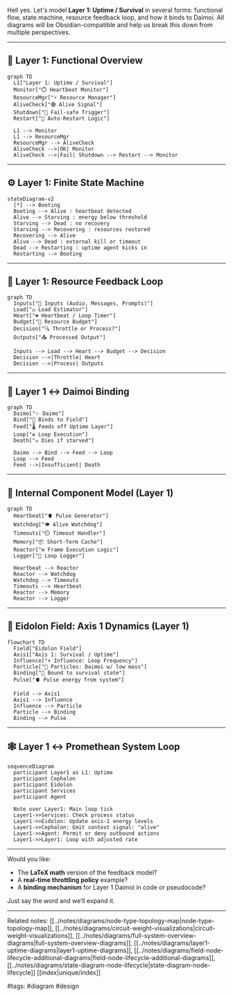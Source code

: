 Hell yes. Let's model **Layer 1: Uptime / Survival** in several forms: functional flow, state machine, resource feedback loop, and how it binds to Daimoi. All diagrams will be Obsidian-compatible and help us break this down from multiple perspectives.

---

## 🧠 Layer 1: Functional Overview

```mermaid
graph TD
  L1["Layer 1: Uptime / Survival"]
  Monitor["⏱️ Heartbeat Monitor"]
  ResourceMgr["⚡ Resource Manager"]
  AliveCheck["🟢 Alive Signal"]
  Shutdown["🔻 Fail-safe Trigger"]
  Restart["🔄 Auto-Restart Logic"]

  L1 --> Monitor
  L1 --> ResourceMgr
  ResourceMgr --> AliveCheck
  AliveCheck -->|OK| Monitor
  AliveCheck -->|Fail| Shutdown --> Restart --> Monitor
```

---

## ⚙️ Layer 1: Finite State Machine

```mermaid
stateDiagram-v2
  [*] --> Booting
  Booting --> Alive : heartbeat detected
  Alive --> Starving : energy below threshold
  Starving --> Dead : no recovery
  Starving --> Recovering : resources restored
  Recovering --> Alive
  Alive --> Dead : external kill or timeout
  Dead --> Restarting : uptime agent kicks in
  Restarting --> Booting
```

---

## 🔄 Layer 1: Resource Feedback Loop

```mermaid
graph TD
  Inputs["🧩 Inputs (Audio, Messages, Prompts)"]
  Load["⚖️ Load Estimator"]
  Heart["❤️ Heartbeat / Loop Timer"]
  Budget["🔋 Resource Budget"]
  Decision["🔍 Throttle or Process?"]
  Outputs["📤 Processed Output"]

  Inputs --> Load --> Heart --> Budget --> Decision
  Decision -->|Throttle| Heart
  Decision -->|Process| Outputs
```

---

## 🔗 Layer 1 ↔ Daimoi Binding

```mermaid
graph TD
  Daimo["✨ Daimo"]
  Bind["🔗 Binds to Field"]
  Feed["🌡️ Feeds off Uptime Layer"]
  Loop["♻️ Loop Execution"]
  Death["☠️ Dies if starved"]

  Daimo --> Bind --> Feed --> Loop
  Loop --> Feed
  Feed -->|Insufficient| Death
```

---

## 🧱 Internal Component Model (Layer 1)

```mermaid
graph TD
  Heartbeat["🫀 Pulse Generator"]
  Watchdog["👁️ Alive Watchdog"]
  Timeouts["⏲️ Timeout Handler"]
  Memory["📦 Short-Term Cache"]
  Reactor["⚙️ Frame Execution Logic"]
  Logger["📓 Loop Logger"]

  Heartbeat --> Reactor
  Reactor --> Watchdog
  Watchdog --> Timeouts
  Timeouts --> Heartbeat
  Reactor --> Memory
  Reactor --> Logger
```

---

## 🧬 Eidolon Field: Axis 1 Dynamics (Layer 1)

```mermaid
flowchart TD
  Field["Eidolon Field"]
  Axis1["Axis 1: Survival / Uptime"]
  Influence["⬆️ Influence: Loop Frequency"]
  Particle["🧪 Particles: Daimoi w/ low mass"]
  Binding["🧷 Bound to survival state"]
  Pulse["🫀 Pulse energy from system"]

  Field --> Axis1
  Axis1 --> Influence
  Influence --> Particle
  Particle --> Binding
  Binding --> Pulse
```

---

## 🕸️ Layer 1 ↔ Promethean System Loop

```mermaid
sequenceDiagram
  participant Layer1 as L1: Uptime
  participant Cephalon
  participant Eidolon
  participant Services
  participant Agent

  Note over Layer1: Main loop tick
  Layer1->>Services: Check process status
  Layer1->>Eidolon: Update axis-1 energy levels
  Layer1->>Cephalon: Emit context signal: "alive"
  Layer1->>Agent: Permit or deny outbound actions
  Layer1->>Layer1: Loop with adjusted rate
```

---

Would you like:

* The **LaTeX math** version of the feedback model?
* A **real-time throttling policy** example?
* A **binding mechanism** for Layer 1 Daimoi in code or pseudocode?

Just say the word and we’ll expand it.

---

Related notes: [[../notes/diagrams/node-type-topology-map|node-type-topology-map]], [[../notes/diagrams/circuit-weight-visualizations|circuit-weight-visualizations]], [[../notes/diagrams/full-system-overview-diagrams|full-system-overview-diagrams]], [[../notes/diagrams/layer1-uptime-diagrams|layer1-uptime-diagrams]], [[../notes/diagrams/field-node-lifecycle-additional-diagrams|field-node-lifecycle-additional-diagrams]], [[../notes/diagrams/state-diagram-node-lifecycle|state-diagram-node-lifecycle]] [[index|unique/index]]

#tags: #diagram #design
